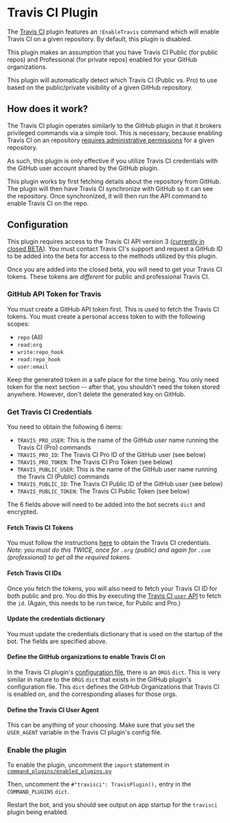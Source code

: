 Travis CI Plugin
=================

The [Travis CI](https://travis-ci.org/) plugin features an `!EnableTravis` command which will enable Travis CI 
on a given repository. By default, this plugin is disabled.

This plugin makes an assumption that you have Travis CI Public (for public repos) and 
Professional (for private repos) enabled for your GitHub organizations.

This plugin will automatically detect which Travis CI (Public vs. Pro) to use based on the public/private 
visibility of a given GitHub repository.

How does it work?
----------------
The Travis CI plugin operates similarly to the GitHub plugin in that it brokers privileged commands
via a simple tool. This is necessary, because enabling Travis CI on an repository [requires administrative
permissions](https://docs.travis-ci.com/user/getting-started#To-get-started-with-Travis-CI%3A)
for a given repository.

As such, this plugin is only effective if you utilize Travis CI credentials with the GitHub user account
shared by the GitHub plugin.

This plugin works by first fetching details about the repository from GitHub. The plugin will then
have Travis CI synchronize with GitHub so it can see the repository. Once synchronized, it will
then run the API command to enable Travis CI on the repo.

Configuration
-------------
This plugin requires access to the Travis CI API version 3 
([currently in closed BETA](https://developer.travis-ci.org/)). You must contact Travis CI's support 
and request a GitHub ID to be added into the beta for access to the methods utilized by this plugin. 

Once you are added into the closed beta, you will need to get your Travis CI tokens. These tokens
are _different_ for public and professional Travis CI.

### GitHub API Token for Travis

You must create a GitHub API token first. This is used to fetch the Travis CI tokens. You must
create a personal access token to with the following scopes:

   - `repo` (All)
   - `read:org`
   - `write:repo_hook`
   - `read:repo_hook`
   - `user:email`
   
Keep the generated token in a safe place for the time being. You only need token for the
next section -- after that, you shouldn't need the token stored anywhere. However, don't
delete the generated key on GitHub.

### Get Travis CI Credentials
You need to obtain the following 6 items:
   - `TRAVIS_PRO_USER`: This is the name of the GitHub user name running the Travis CI (Pro) commands
   - `TRAVIS_PRO_ID`: The Travis CI Pro ID of the GitHub user (see below)
   - `TRAVIS_PRO_TOKEN`: The Travis CI Pro Token (see below)
   - `TRAVIS_PUBLIC_USER`: This is the name of the GitHub user name running the Travis CI (Public) commands
   - `TRAVIS_PUBLIC_ID`: The Travis CI Public ID of the GitHub user (see below)
   - `TRAVIS_PUBLIC_TOKEN`: The Travis CI Public Token (see below)

The 6 fields above will need to be added into the bot secrets `dict` and encrypted.

#### Fetch Travis CI Tokens
You must follow the instructions [here](https://docs.travis-ci.com/api#authentication) to obtain the
Travis CI credentials. *Note: you must do this TWICE, once for `.org` (public) and again for
`.com` (professional) to get all the required tokens.*

#### Fetch Travis CI IDs
Once you fetch the tokens, you will also need to fetch your Travis CI ID for both public
and pro. You do this by executing the 
[Travis CI `user` API](https://developer.travis-ci.org/explore/user) to fetch the `id`. 
(Again, this needs to be run twice, for Public and Pro.)

#### Update the credentials dictionary
You must update the credentials dictionary that is used on the startup of the bot.
The fields are specified above.

#### Define the GitHub organizations to enable Travis CI on
In the Travis CI plugin's [configuration file](https://github.com/Netflix/hubcommander/blob/master/command_plugins/travis_ci/config.py), there is an `ORGS` `dict`.
This is very similar in nature to the `ORGS` `dict` that exists in the GitHub plugin's configuration file. This
`dict` defines the GitHub Organizations that Travis CI is enabled on, and the corresponding aliases for those orgs.

#### Define the Travis CI User Agent
This can be anything of your choosing. Make sure that you set the `USER_AGENT` variable in the Travis CI plugin's config file.

### Enable the plugin
To enable the plugin, uncomment the `import` statement in 
[`command_plugins/enabled_plugins.py`](https://github.com/Netflix/hubcommander/blob/master/command_plugins/enabled_plugins.py)

Then, uncomment the `#"travisci": TravisPlugin(),` entry in the `COMMAND_PLUGINS` `dict`.

Restart the bot, and you should see output on app startup for the `travisci` plugin being enabled.
